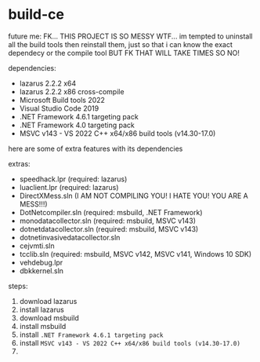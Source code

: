 # build-ce

future me: FK... THIS PROJECT IS SO MESSY WTF... im tempted to uninstall all the build tools then reinstall them, just so that i can know the exact dependecy or the compile tool BUT FK THAT WILL TAKE TIMES SO NO!

dependencies:
- lazarus 2.2.2 x64
- lazarus 2.2.2 x86 cross-compile
- Microsoft Build tools 2022
- Visual Studio Code 2019
- .NET Framework 4.6.1 targeting pack
- .NET Framework 4.0 targeting pack
- MSVC v143 - VS 2022 C++ x64/x86 build tools (v14.30-17.0)

here are some of extra features with its dependencies

extras:
- speedhack.lpr (required: lazarus)
- luaclient.lpr (required: lazarus)
- DirectXMess.sln (I AM NOT COMPILING YOU! I HATE YOU! YOU ARE A MESS!!!)
- DotNetcompiler.sln (required: msbuild, .NET Framework)
- monodatacollector.sln (required: msbuild, MSVC v143)
- dotnetdatacollector.sln (required: msbuild, MSVC v143)
- dotnetinvasivedatacollector.sln
- cejvmti.sln
- tcclib.sln (required: msbuild, MSVC v142, MSVC v141, Windows 10 SDK)
- vehdebug.lpr
- dbkkernel.sln

steps:
1. download lazarus
2. install lazarus
3. download msbuild
4. install msbuild
5. install `.NET Framework 4.6.1 targeting pack`
6. install `MSVC v143 - VS 2022 C++ x64/x86 build tools (v14.30-17.0)`
7.  
